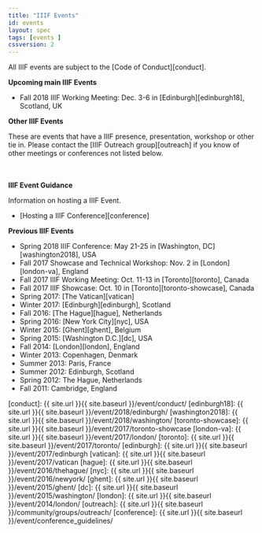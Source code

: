 ```yaml
---
title: "IIIF Events"
id: events
layout: spec
tags: [events ]
cssversion: 2
---
```


All IIIF events are subject to the [Code of Conduct][conduct].

__Upcoming main IIIF Events__

* Fall 2018 IIIF Working Meeting: Dec. 3-6 in [Edinburgh][edinburgh18], Scotland, UK

__Other IIIF Events__

These are events that have a IIIF presence, presentation, workshop or other tie in. Please contact the [IIIF Outreach group][outreach] if you know of other meetings or conferences not listed below.

<table id="events-2018" class="api-table"></table>
<table id="events-2019" class="api-table"></table>

__IIIF Event Guidance__

Information on hosting a IIIF Event.

 * [Hosting a IIIF Conference][conference]

__Previous IIIF Events__

* Spring 2018 IIIF Conference: May 21-25 in [Washington, DC][washington2018], USA
* Fall 2017 Showcase and Technical Workshop: Nov. 2 in [London][london-va], England
* Fall 2017 IIIF Working Meeting: Oct. 11-13 in [Toronto][toronto], Canada
* Fall 2017 IIIF Showcase: Oct. 10 in [Toronto][toronto-showcase], Canada
* Spring 2017: [The Vatican][vatican]
* Winter 2017: [Edinburgh][edinburgh], Scotland
* Fall 2016: [The Hague][hague], Netherlands
* Spring 2016: [New York City][nyc], USA
* Winter 2015: [Ghent][ghent], Belgium
* Spring 2015: [Washington D.C.][dc], USA
* Fall 2014: [London][london], England
* Winter 2013: Copenhagen, Denmark
* Summer 2013: Paris, France
* Summer 2012: Edinburgh, Scotland
* Spring 2012: The Hague, Netherlands
* Fall 2011: Cambridge, England

<script>
window.onload = function(){
$.ajax({
      type: 'GET',
      url: 'https://docs.google.com/document/d/e/2PACX-1vTRJwJCj5r_CnJSuOPgS11gDD-L2ar2Wg5_SwyUqItUPer2obrvRgivbZUP5rYXCyOY-sOn52haRaBS/pub',
      dataType: 'html',
      success: function(data) {

        //cross platform xml object creation from w3schools
        try //Internet Explorer
          {
          xmlDoc=new ActiveXObject("Microsoft.XMLDOM");
          xmlDoc.async="false";
          xmlDoc.loadXML(data);
          }
        catch(e)
          {
          try // Firefox, Mozilla, Opera, etc.
            {
            parser=new DOMParser();
            xmlDoc=parser.parseFromString(data,"text/html");
            }
          catch(e)
            {
            alert(e.message);
            return;
            }
          }
          addTable(document.getElementById("events-2018"), xmlDoc.getElementsByTagName("table")[0]);
          addTable(document.getElementById("events-2019"), xmlDoc.getElementsByTagName("table")[1]);
      }
});
}
function addTable(destination, gtable) {
    var body = document.createElement('tbody');
    var header = document.createElement('thead');
    headerRow = document.createElement('tr');
    for (var i = gtable.rows[0].cells.length - 1; i >= 0; i--) {
        var th = document.createElement('th');
        th.innerHTML = gtable.rows[0].cells[i].innerHTML;
        if (headerRow.firstChild) {
            headerRow.insertBefore(th, headerRow.firstChild);
        } else {
            headerRow.appendChild(th);
        }    
    }

    header.appendChild(headerRow); // need to convert td's into th

    destination.appendChild(header);
    for (var i = gtable.rows.length - 1; i > 0; i--) {
        var row = document.createElement('tr');
        for (var j = 0; j < gtable.rows[i].cells.length; j++) {
            var cell = document.createElement('td');
            cell.innerHTML = gtable.rows[i].cells[j].innerHTML.replace('href="https://www.google.com/url?q=','href="').replace(/\&amp;sa=.*ust=[0-9]*/g,'');
            row.appendChild(cell);
        }
        if (body.firstChild) {
            body.insertBefore(row, body.firstChild);
        } else {
            body.appendChild(row)
        }
    }
    destination.appendChild(body);
}
</script>

[conduct]: {{ site.url }}{{ site.baseurl }}/event/conduct/
[edinburgh18]: {{ site.url }}{{ site.baseurl }}/event/2018/edinburgh/
[washington2018]: {{ site.url }}{{ site.baseurl }}/event/2018/washington/
[toronto-showcase]: {{ site.url }}{{ site.baseurl }}/event/2017/toronto-showcase
[london-va]: {{ site.url }}{{ site.baseurl }}/event/2017/london/
[toronto]: {{ site.url }}{{ site.baseurl }}/event/2017/toronto/
[edinburgh]: {{ site.url }}{{ site.baseurl }}/event/2017/edinburgh
[vatican]: {{ site.url }}{{ site.baseurl }}/event/2017/vatican
[hague]: {{ site.url }}{{ site.baseurl }}/event/2016/thehague/
[nyc]: {{ site.url }}{{ site.baseurl }}/event/2016/newyork/
[ghent]: {{ site.url }}{{ site.baseurl }}/event/2015/ghent/
[dc]: {{ site.url }}{{ site.baseurl }}/event/2015/washington/
[london]: {{ site.url }}{{ site.baseurl }}/event/2014/london/
[outreach]: {{ site.url }}{{ site.baseurl }}/community/groups/outreach/
[conference]: {{ site.url }}{{ site.baseurl }}/event/conference_guidelines/

